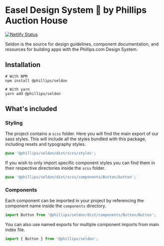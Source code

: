 # Easel Design System 🎨 by Phillips Auction House

[![Netlify Status](https://api.netlify.com/api/v1/badges/45a31dc9-7c19-482a-ae3d-be6bb2533cef/deploy-status)](https://app.netlify.com/sites/snazzy-liger-5606f7/deploys)

Seldon is the source for design guidelines, component documentation, and resources for building apps with the Phillips.com Design System.

## Installation

```
# With NPM
npm install @phillips/seldon

# With yarn
yarn add @phillips/seldon
```

## What's included

### Styling

The project contains a `scss` folder. Here you will find the main export of our sass styles. This will include all the styles bundled with this package, including resets and typography styles.

```scss
@use '@phillips/seldon/dist/scss/styles';
```

If you wish to only import specific component styles you can find them in their respective directories inside the `scss` folder.

```scss
@use '@phillips/seldon/dist/scss/components/Button/button';
```

### Components

Each component can be imported in your project by referencing the component name inside the `components` directory.

```js
import Button from '@phillips/seldon/dist/components/Button/Button';
```

You can also use named exports for multiple component imports from main index file.

```js
import { Button } from '@phillips/seldon';
```

